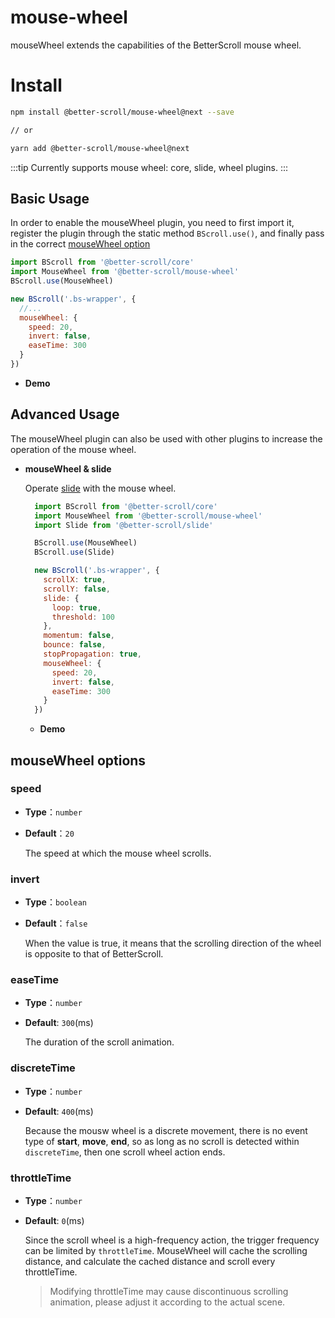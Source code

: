 # mouse-wheel

mouseWheel extends the capabilities of the BetterScroll mouse wheel.

# Install

```bash
npm install @better-scroll/mouse-wheel@next --save

// or

yarn add @better-scroll/mouse-wheel@next
```

:::tip
Currently supports mouse wheel: core, slide, wheel plugins.
:::

## Basic Usage

In order to enable the mouseWheel plugin, you need to first import it, register the plugin through the static method `BScroll.use()`, and finally pass in the correct [mouseWheel option](./mouse-wheel.html#mousewheel-options)

```js
import BScroll from '@better-scroll/core'
import MouseWheel from '@better-scroll/mouse-wheel'
BScroll.use(MouseWheel)

new BScroll('.bs-wrapper', {
  //...
  mouseWheel: {
    speed: 20,
    invert: false,
    easeTime: 300
  }
})
```

- **Demo**

    <demo :hide-qrcode="true">
      <template slot="code-template">
        <<< @/examples/vue/components/core/mouse-wheel.vue?template
      </template>
      <template slot="code-script">
        <<< @/examples/vue/components/core/mouse-wheel.vue?script
      </template>
      <template slot="code-style">
        <<< @/examples/vue/components/core/mouse-wheel.vue?style
      </template>
      <core-mouse-wheel slot="demo"></core-mouse-wheel>
    </demo>

## Advanced Usage

The mouseWheel plugin can also be used with other plugins to increase the operation of the mouse wheel.

- **mouseWheel & slide**

  Operate [slide](./slide.html) with the mouse wheel.

  ```js
    import BScroll from '@better-scroll/core'
    import MouseWheel from '@better-scroll/mouse-wheel'
    import Slide from '@better-scroll/slide'

    BScroll.use(MouseWheel)
    BScroll.use(Slide)

    new BScroll('.bs-wrapper', {
      scrollX: true,
      scrollY: false,
      slide: {
        loop: true,
        threshold: 100
      },
      momentum: false,
      bounce: false,
      stopPropagation: true,
      mouseWheel: {
        speed: 20,
        invert: false,
        easeTime: 300
      }
    })
  ```

  - **Demo**
  <demo :hide-qrcode="true">
    <template slot="code-template">
      <<< @/examples/vue/components/slide/pc.vue?template
    </template>
    <template slot="code-script">
      <<< @/examples/vue/components/slide/pc.vue?script
    </template>
    <template slot="code-style">
      <<< @/examples/vue/components/slide/pc.vue?style
    </template>
    <slide-pc slot="demo"></slide-pc>
  </demo>

## mouseWheel options

### speed

- **Type**：`number`
- **Default**：`20`

  The speed at which the mouse wheel scrolls.

### invert

- **Type**：`boolean`
- **Default**：`false`

  When the value is true, it means that the scrolling direction of the wheel is opposite to that of BetterScroll.

### easeTime

- **Type**：`number`
- **Default**: `300`(ms)

  The duration of the scroll animation.

### discreteTime

- **Type**：`number`
- **Default**: `400`(ms)

  Because the mousw wheel is a discrete movement, there is no event type of **start**, **move**, **end**, so as long as no scroll is detected within `discreteTime`, then one scroll wheel action ends.

### throttleTime

- **Type**：`number`
- **Default**: `0`(ms)

  Since the scroll wheel is a high-frequency action, the trigger frequency can be limited by `throttleTime`. MouseWheel will cache the scrolling distance, and calculate the cached distance and scroll every throttleTime.

  > Modifying throttleTime may cause discontinuous scrolling animation, please adjust it according to the actual scene.
